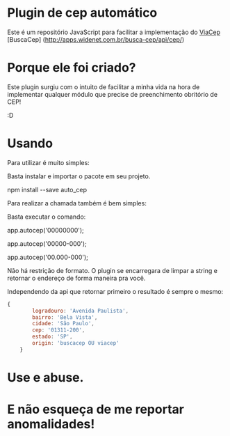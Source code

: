# Plugin de cep automático 
Este é um repositório JavaScript para facilitar a implementação do 
[ViaCep](https://viacep.com.br)
[BuscaCep] (http://apps.widenet.com.br/busca-cep/api/cep/)

# Porque ele foi criado?

Este plugin surgiu com o intuito de facilitar a minha vida na hora de implementar qualquer módulo que precise de preenchimento obritório de CEP! 

:D

# Usando

Para utilizar é muito simples:

Basta instalar e importar o pacote em seu projeto.

npm install --save auto_cep


Para realizar a chamada também é bem simples: 

Basta executar o comando: 

app.autocep('00000000');

app.autocep('00000-000');

app.autocep('00.000-000');

Não há restrição de formato. O plugin se encarregara de limpar a string e retornar o endereço de forma maneira pra você.

Independendo da api que retornar primeiro o resultado é sempre o mesmo:
```javascript
{
        logradouro: 'Avenida Paulista',
        bairro: 'Bela Vista',
        cidade: 'São Paulo',
        cep: '01311-200',
        estado: 'SP',
        origin: 'buscacep OU viacep'
    }
```

# Use e abuse. 

# E não esqueça de me reportar anomalidades!
